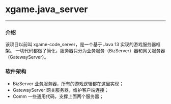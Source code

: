 # xgame.java_server

----

### 介绍
该项目以前叫 xgame-code_server，是一个基于 Java 13 实现的游戏服务器框架。
一切代码都做了简化，服务器只分为业务服务（BizServer）器和网关服务器（GatewayServer）。

### 软件架构
- BizServer 业务服务器，所有的游戏逻辑都在这里实现；
- GatewayServer 网关服务器，维护客户端连接；
- Comm 一些通用代码，支撑上面两个服务器；

